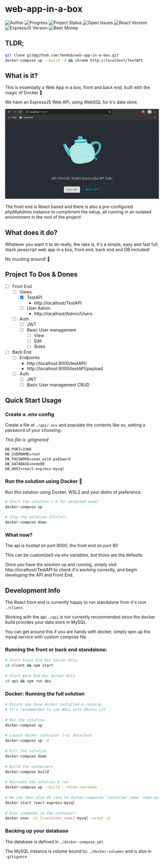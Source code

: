 # web-app-in-a-box

![Author] ![Progress] ![Project Status] ![Open Issues] ![React Version] ![ExpressJS Version] ![Beer Money]

## TLDR;

```bash
git clone git@github.com:YenHub/web-app-in-a-box.git
docker-compose up --build -d && chrome http://localhost/TestAPI
```

## What is it?

This is essentially a Web App in a box, front and back end, built with the magic of Docker 🐳

We have an ExpressJS Web API, using WebSQL for it's data store.

![demo]

The front end is React based and there is also a pre-configured phpMyAdmin instance to compliment the setup, all running in an isolated environment in the root of the project!

## What does it do?

Whatever you want it to do really, the idea is, it's a simple, easy and fast full stack javascript web app in a box, front end, back end and DB included!

No mucking around! 🎉

## Project To Dos & Dones

- [ ] Front End
    - [ ] Views
        - [x] TestAPI
            - http://localhost/TestAPI
        - [ ] User Admin
            - http://localhost/Admin/Users
    - [ ] Auth
        - [ ] JWT
        - [ ] Basic User management
            - [ ] View
            - [ ] Edit
            - [ ] Roles
- [ ] Back End
    - [ ] Endpoints
        - http://localhost:9000/testAPI/
        - http://localhost:9000/testAPI/payload
    - [ ] Auth
        - [ ] JWT
        - [ ] Basic User management CRUD

## Quick Start Usage

### Create a .env config

Create a file at `./api/.env` and populate the contents like so, setting a password of your choosing:-

_This file is .gitignored_

```.env
DB_PORT=3306
DB_USERNAME=root
DB_PASSWORD=some_wi1d-pa$$word
DB_DATABASE=nodeDB
DB_HOST=react-express-mysql
```

### Run the solution using Docker 🐳

Run this solution using Docker, WSL2 and your distro of preference.

```bash
# Start the solution (-d for detached mode)
docker-compose up

# Stop the solution (Ctrl+C)
docker-compose down
```

### What now?

The api is hosted on port 9000, the front end on port 80

This can be customized via env variables, but those are the defaults.

Once you have the solution up and running, simply visit http://localhost/TestAPI to check it's working correctly, and begin developing the API and Front End.

## Development Info

The React front end is currently happy to run standalone from it's root `./client`.

Working with the api `./api` is not currently recommended since the docker build provides your data store in MySQL.

You can get around this if you are handy with docker, simply spin up the mysql service with custom compose file.

### Running the front or back end standalone:

```bash
# Start Front End Dev Server Only
cd client && npm start

# Start Back End Dev Server Only
cd api && npm run dev
```

### Docker: Running the full solution

```bash
# Ensure you have docker installed & running
# It's recommended to use WSL2 with Ubuntu LTS

# Run the solution
docker-compose up

# Launch docker container (-d: detached)
docker-compose up -d

# Kill the solution
docker-compose down

# Build the containers
docker-compose build

# Recreate the solution & run
docker-compose up --build --force-recreate

# We can then also do (due to docker-componse `container_name: node-mysql`)
docker start react-express-mysql

# Exec commands in the container:
docker exec -it [container_name] mysql -uroot -p
```

### Backing up your database

The database is defined in `./docker-compose.yml`

The MySQL instance is volume bound to: `./docker-volumes` and is also in `.gitignore`

[Author]: https://img.shields.io/badge/made%20by-YenHub%20❤-blue
[Progress]:https://img.shields.io/badge/progress-dev-ff69b4
[Project Status]: https://img.shields.io/badge/status-active-brightgreen
[Open Issues]:https://img.shields.io/badge/issues-0%20open-brightgreen
[React Version]:https://img.shields.io/badge/React-16.13.1-important
[ExpressJS Version]:https://img.shields.io/badge/ExpressJS-4.16.1-blueviolet
[Beer Money]:https://img.shields.io/badge/beer%20money-$0-ff69b4
[demo]: ./web-app.png
